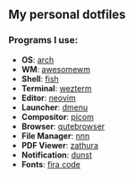 ## My personal dotfiles

### Programs I use:
+ **OS**: [arch](https://archlinux.org)
+ **WM**: [awesomewm](https://github.com/awesomeWM/awesome)
+ **Shell**: [fish](https://github.com/fish-shell/fish-shell)
+ **Terminal**: [wezterm](https://github.com/wez/wezterm)
+ **Editor**: [neovim](https://github.com/neovim/neovim)
+ **Launcher**: [dmenu](https://tools.suckless.org/dmenu/)
+ **Compositor**: [picom](https://github.com/yshui/picom)
+ **Browser**: [qutebrowser](https://github.com/qutebrowser/qutebrowser)
+ **File Manager**: [nnn](https://github.com/jarun/nnn)
+ **PDF Viewer**: [zathura](https://github.com/pwmt/zathura)
+ **Notification**: [dunst](https://github.com/dunst-project/dunst)
+ **Fonts**: [fira code](https://github.com/tonsky/FiraCode)
